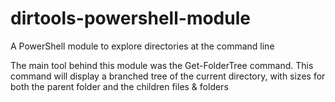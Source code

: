 # dirtools-powershell-module
A PowerShell module to explore directories at the command line

The main tool behind this module was the Get-FolderTree command.  This command will display a branched tree of the current directory, with sizes for both the parent folder and the children files & folders
